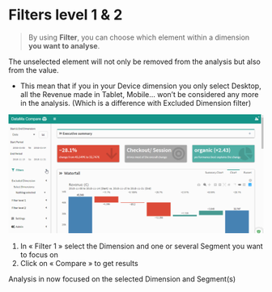 # Filters level 1 & 2

>By using **Filter**, you can choose which element within a dimension **you want to analyse**.

The unselected element will not only be removed from the analysis but also from the value.

* This mean that if you in your Device dimension you only select Desktop, all the Revenue made in Tablet, Mobile… won’t be considered any more in the analysis. (Which is a difference with Excluded Dimension filter)

![filters_level](images/filters-1-2.gif)

1. In « Filter 1  » select the Dimension and one or several Segment you want to focus on
2. Click on « Compare » to get results

Analysis in now focused on the selected Dimension and Segment(s)
